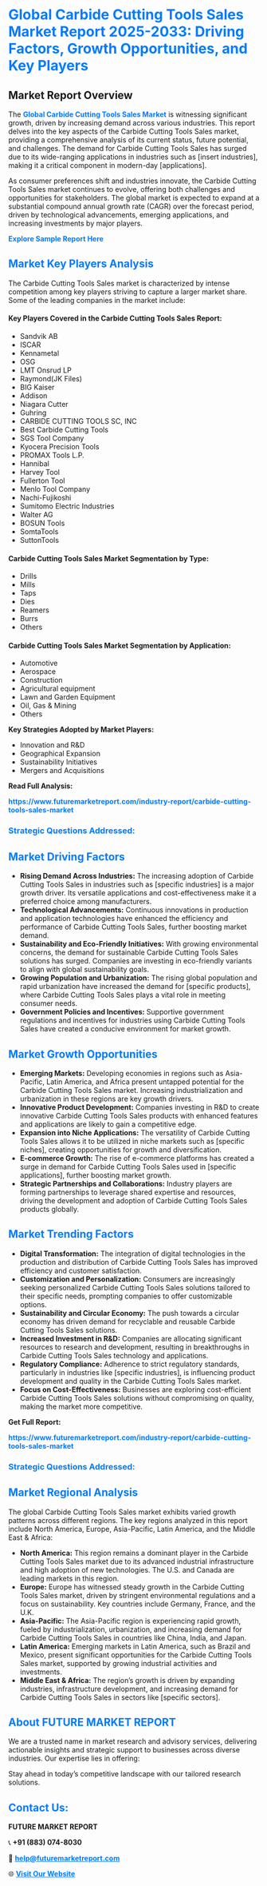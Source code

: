 <h1 style="color: #007BFF;">Global Carbide Cutting Tools Sales Market Report 2025-2033: Driving Factors, Growth Opportunities, and Key Players</h1>

<section id="overview">
<h2>Market Report Overview</h2>
<p>The <a href="https://www.futuremarketreport.com/industry-report/carbide-cutting-tools-sales-market" style="color: #007BFF; text-decoration: none;"><strong>Global Carbide Cutting Tools Sales Market</strong></a> is witnessing significant growth, driven by increasing demand across various industries. This report delves into the key aspects of the Carbide Cutting Tools Sales market, providing a comprehensive analysis of its current status, future potential, and challenges. The demand for Carbide Cutting Tools Sales has surged due to its wide-ranging applications in industries such as [insert industries], making it a critical component in modern-day [applications].</p>
<p>As consumer preferences shift and industries innovate, the Carbide Cutting Tools Sales market continues to evolve, offering both challenges and opportunities for stakeholders. The global market is expected to expand at a substantial compound annual growth rate (CAGR) over the forecast period, driven by technological advancements, emerging applications, and increasing investments by major players.</p>
</section>

<section id="overview">
<p><a href="https://www.futuremarketreport.com/request-sample/reportId=108829" style="color: #007BFF; text-decoration: none;"><strong>Explore Sample Report Here</strong></a></p>
</section>

<section id="key-players">
<h2 style="color: #007BFF;">Market Key Players Analysis</h2>
<p>The Carbide Cutting Tools Sales market is characterized by intense competition among key players striving to capture a larger market share. Some of the leading companies in the market include:</p>
<h4>Key Players Covered in the Carbide Cutting Tools Sales Report:</h4>
<ul><li>Sandvik AB</li><li>ISCAR</li><li>Kennametal</li><li>OSG</li><li>LMT Onsrud LP</li><li>Raymond(JK Files)</li><li>BIG Kaiser</li><li>Addison</li><li>Niagara Cutter</li><li>Guhring</li><li>CARBIDE CUTTING TOOLS SC, INC</li><li>Best Carbide Cutting Tools</li><li>SGS Tool Company</li><li>Kyocera Precision Tools</li><li>PROMAX Tools L.P.</li><li>Hannibal</li><li>Harvey Tool</li><li>Fullerton Tool</li><li>Menlo Tool Company</li><li>Nachi-Fujikoshi</li><li>Sumitomo Electric Industries</li><li>Walter AG</li><li>BOSUN Tools</li><li>SomtaTools</li><li>SuttonTools</li></ul>
<h4>Carbide Cutting Tools Sales Market Segmentation by Type:</h4>
<ul><li>Drills</li><li>Mills</li><li>Taps</li><li>Dies</li><li>Reamers</li><li>Burrs</li><li>Others</li></ul>

<h4>Carbide Cutting Tools Sales Market Segmentation by Application:</h4>
<ul><li>Automotive</li><li>Aerospace</li><li>Construction</li><li>Agricultural equipment</li><li>Lawn and Garden Equipment</li><li>Oil, Gas &amp; Mining</li><li>Others</li></ul>
<p><strong>Key Strategies Adopted by Market Players:</strong></p>
<ul>
<li>Innovation and R&D</li>
<li>Geographical Expansion</li>
<li>Sustainability Initiatives</li>
<li>Mergers and Acquisitions</li>
</ul>
</section>

<section>
<p><strong>Read Full Analysis: </strong></p><a href="https://www.futuremarketreport.com/industry-report/carbide-cutting-tools-sales-market" style="color: #007BFF; text-decoration: none;"><strong>https://www.futuremarketreport.com/industry-report/carbide-cutting-tools-sales-market</strong></a>
<h3 style="color: #007BFF;">Strategic Questions Addressed:</h3>
</section>

<section id="driving-factors">
<h2 style="color: #007BFF;">Market Driving Factors</h2>
<ul>
<li><strong>Rising Demand Across Industries:</strong> The increasing adoption of Carbide Cutting Tools Sales in industries such as [specific industries] is a major growth driver. Its versatile applications and cost-effectiveness make it a preferred choice among manufacturers.</li>
<li><strong>Technological Advancements:</strong> Continuous innovations in production and application technologies have enhanced the efficiency and performance of Carbide Cutting Tools Sales, further boosting market demand.</li>
<li><strong>Sustainability and Eco-Friendly Initiatives:</strong> With growing environmental concerns, the demand for sustainable Carbide Cutting Tools Sales solutions has surged. Companies are investing in eco-friendly variants to align with global sustainability goals.</li>
<li><strong>Growing Population and Urbanization:</strong> The rising global population and rapid urbanization have increased the demand for [specific products], where Carbide Cutting Tools Sales plays a vital role in meeting consumer needs.</li>
<li><strong>Government Policies and Incentives:</strong> Supportive government regulations and incentives for industries using Carbide Cutting Tools Sales have created a conducive environment for market growth.</li>
</ul>
</section>

<section id="growth-opportunities">
<h2 style="color: #007BFF;">Market Growth Opportunities</h2>
<ul>
<li><strong>Emerging Markets:</strong> Developing economies in regions such as Asia-Pacific, Latin America, and Africa present untapped potential for the Carbide Cutting Tools Sales market. Increasing industrialization and urbanization in these regions are key growth drivers.</li>
<li><strong>Innovative Product Development:</strong> Companies investing in R&D to create innovative Carbide Cutting Tools Sales products with enhanced features and applications are likely to gain a competitive edge.</li>
<li><strong>Expansion into Niche Applications:</strong> The versatility of Carbide Cutting Tools Sales allows it to be utilized in niche markets such as [specific niches], creating opportunities for growth and diversification.</li>
<li><strong>E-commerce Growth:</strong> The rise of e-commerce platforms has created a surge in demand for Carbide Cutting Tools Sales used in [specific applications], further boosting market growth.</li>
<li><strong>Strategic Partnerships and Collaborations:</strong> Industry players are forming partnerships to leverage shared expertise and resources, driving the development and adoption of Carbide Cutting Tools Sales products globally.</li>
</ul>
</section>

<section id="trending-factors">
<h2 style="color: #007BFF;">Market Trending Factors</h2>
<ul>
<li><strong>Digital Transformation:</strong> The integration of digital technologies in the production and distribution of Carbide Cutting Tools Sales has improved efficiency and customer satisfaction.</li>
<li><strong>Customization and Personalization:</strong> Consumers are increasingly seeking personalized Carbide Cutting Tools Sales solutions tailored to their specific needs, prompting companies to offer customizable options.</li>
<li><strong>Sustainability and Circular Economy:</strong> The push towards a circular economy has driven demand for recyclable and reusable Carbide Cutting Tools Sales solutions.</li>
<li><strong>Increased Investment in R&D:</strong> Companies are allocating significant resources to research and development, resulting in breakthroughs in Carbide Cutting Tools Sales technology and applications.</li>
<li><strong>Regulatory Compliance:</strong> Adherence to strict regulatory standards, particularly in industries like [specific industries], is influencing product development and quality in the Carbide Cutting Tools Sales market.</li>
<li><strong>Focus on Cost-Effectiveness:</strong> Businesses are exploring cost-efficient Carbide Cutting Tools Sales solutions without compromising on quality, making the market more competitive.</li>
</ul>
</section>

<section>
<p><strong>Get Full Report: </strong></p><a href="https://www.futuremarketreport.com/industry-report/carbide-cutting-tools-sales-market" style="color: #007BFF; text-decoration: none;"><strong>https://www.futuremarketreport.com/industry-report/carbide-cutting-tools-sales-market</strong></a>
<h3 style="color: #007BFF;">Strategic Questions Addressed:</h3>
</section>


<section id="regional-analysis">
<h2 style="color: #007BFF;">Market Regional Analysis</h2>
<p>The global Carbide Cutting Tools Sales market exhibits varied growth patterns across different regions. The key regions analyzed in this report include North America, Europe, Asia-Pacific, Latin America, and the Middle East & Africa:</p>
<ul>
<li><strong>North America:</strong> This region remains a dominant player in the Carbide Cutting Tools Sales market due to its advanced industrial infrastructure and high adoption of new technologies. The U.S. and Canada are leading markets in this region.</li>
<li><strong>Europe:</strong> Europe has witnessed steady growth in the Carbide Cutting Tools Sales market, driven by stringent environmental regulations and a focus on sustainability. Key countries include Germany, France, and the U.K.</li>
<li><strong>Asia-Pacific:</strong> The Asia-Pacific region is experiencing rapid growth, fueled by industrialization, urbanization, and increasing demand for Carbide Cutting Tools Sales in countries like China, India, and Japan.</li>
<li><strong>Latin America:</strong> Emerging markets in Latin America, such as Brazil and Mexico, present significant opportunities for the Carbide Cutting Tools Sales market, supported by growing industrial activities and investments.</li>
<li><strong>Middle East & Africa:</strong> The region’s growth is driven by expanding industries, infrastructure development, and increasing demand for Carbide Cutting Tools Sales in sectors like [specific sectors].</li>
</ul>
</section>

<footer>
<h2 style="color: #007BFF;">About FUTURE MARKET REPORT</h2>
<p>We are a trusted name in market research and advisory services, delivering actionable insights and strategic support to businesses across diverse industries. Our expertise lies in offering:</p>

<p>Stay ahead in today’s competitive landscape with our tailored research solutions.</p>

<h2 style="color: #007BFF;">Contact Us:</h2>
<p><strong>FUTURE MARKET REPORT</strong></p>
<p>📞 <strong>+91 (883) 074-8030</strong></p>
<p>📧 <strong><a href="mailto:help@futuremarketreport.com" style="color: #007BFF;">help@futuremarketreport.com</a></strong></p>
<p>🌐 <strong><a href="https://www.futuremarketreport.com/" style="color: #007BFF;">Visit Our Website</a></strong></p>
</footer>
